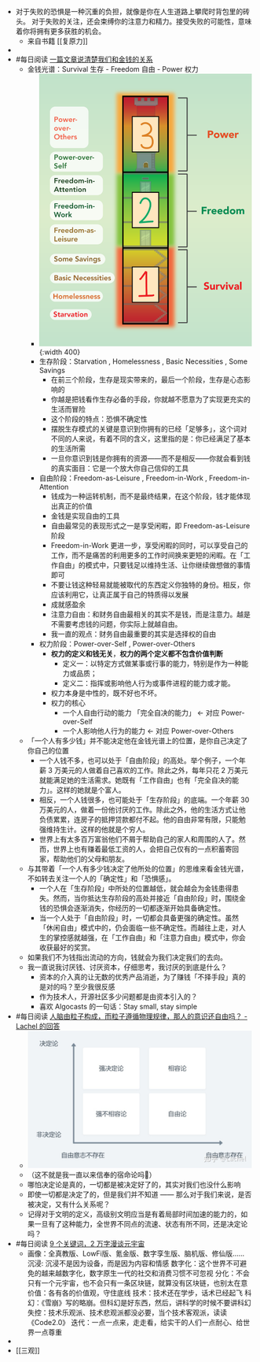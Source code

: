 - 对于失败的恐惧是一种沉重的负担，就像是你在人生道路上攀爬时背包里的砖头。
  对于失败的关注，还会束缚你的注意力和精力。接受失败的可能性，意味着你将拥有更多获胜的机会。
	- 来自书籍 [[复原力]]
-
- #每日阅读 [一篇文章说清楚我们和金钱的关系](https://youzhiyouxing.cn/n/materials/875)
	- 金钱光谱：Survival 生存 - Freedom 自由 - Power 权力
		- ![image.png](../assets/image_1643594959533_0.png){:width 400}
		- 生存阶段：Starvation  ,  Homelessness , Basic Necessities , Some Savings
			- 在前三个阶段，生存是现实带来的，最后一个阶段，生存是心态影响的
			- 你越是把钱看作生存必备的手段，你就越不愿意为了实现更充实的生活而冒险
			- 这个阶段的特点：恐惧不确定性
			- 摆脱生存模式的关键是意识到你拥有的已经「足够多」，这个词对不同的人来说，有着不同的含义，这里指的是：你已经满足了基本的生活所需
			- 一旦你意识到钱是你拥有的资源——而不是相反——你就会看到钱的真实面目：它是一个放大你自己信仰的工具
		- 自由阶段：Freedom-as-Leisure , Freedom-in-Work , Freedom-in-Attention
			- 钱成为一种运转机制，而不是最终结果，在这个阶段，钱才能体现出真正的价值
			- 金钱是实现自由的工具
			- 自由最常见的表现形式之一是享受闲暇，即 Freedom-as-Leisure 阶段
			- Freedom-in-Work 更进一步，享受闲暇的同时，可以享受自己的工作，而不是痛苦的利用更多的工作时间换来更短的闲暇。在「工作自由」的模式中，只要钱足以维持生活、让你继续做想做的事情即可
			- 不要让钱这种轻易就能被取代的东西定义你独特的身份。相反，你应该利用它，让真正属于自己的特质得以发展
			- 成就感盈余
			- 注意力自由：和财务自由最相关的其实不是钱，而是注意力。越是不需要考虑钱的问题，你实际上就越自由。
			- 我一直的观点：财务自由最重要的其实是选择权的自由
		- 权力阶段：Power-over-Self , Power-over-Others
			- **权力的定义和钱无关**，**权力的两个定义都不包含价值判断**
				- 定义一：以特定方式做某事或行事的能力，特别是作为一种能力或品质；
				- 定义二：指挥或影响他人行为或事件进程的能力或才能。
			- 权力本身是中性的，既不好也不坏。
			- 权力的核心
				- 一个人自由行动的能力 「完全自决的能力」 <- 对应 Power-over-Self
				- 一个人影响他人行为的能力                                     <- 对应 Power-over-Others
	- 「一个人有多少钱」并不能决定他在金钱光谱上的位置，是你自己决定了你自己的位置
		- 一个人钱不多，也可以处于「自由阶段」的高处。举个例子，一个年薪 3 万美元的人做着自己喜欢的工作。除此之外，每年只花 2 万美元就能满足她的生活需求。她既有「工作自由」也有「完全自决的能力」。这样的她就是个富人。
		- 相反，一个人钱很多，也可能处于「生存阶段」的底端。一个年薪 30 万美元的人，做着一份他讨厌的工作。除此之外，他的生活方式让他负债累累，连房子的抵押贷款都付不起。他的自由非常有限，只能勉强维持生计。这样的他就是个穷人。
		- 世界上有太多百万富翁他们不屑于帮助自己的家人和周围的人了。然而，世界上也有赚着最低工资的人，会把自己仅有的一点积蓄寄回家，帮助他们的父母和朋友。
	- 与其带着「一个人有多少钱决定了他所处的位置」的思维来看金钱光谱，不如转去关注一个人的「确定性」和「恐惧感」。
		- 一个人在「生存阶段」中所处的位置越低，就会越会为金钱患得患失。然而，当你抵达生存阶段的高处并接近「自由阶段」时，围绕金钱的恐惧会逐渐消失，你经历的一切都逐渐开始具备确定性。
		- 当一个人处于「自由阶段」时，一切都会具备更强的确定性。虽然「休闲自由」模式中的，仍会面临一些不确定性。而越往上走，对人生的掌控感就越强，在「工作自由」和「注意力自由」模式中，你会收获最好的奖赏。
	- 如果我们不为钱指出流动的方向，钱就会为我们决定我们的去向。
	- 我一直说我讨厌钱、讨厌资本，仔细思考，我讨厌的到底是什么？
		- 资本的介入真的让无数的优秀产品消逝，为了赚钱「不择手段」真的是对的吗？至少我很反感
		- 作为技术人，开源社区多少问题都是由资本引入的？
		- 喜欢 Algocasts 的一句话：Stay small, stay simple
- #每日阅读 [人脑由粒子构成，而粒子遵循物理规律，那人的意识还自由吗？ - Lachel 的回答](https://www.zhihu.com/question/450868629/answer/1837323762)
	- ![image.png](../assets/image_1643596611751_0.png)
	- （这不就是我一直以来信奉的宿命论吗🌚）
	- 哪怕决定论是真的，一切都是被决定好了的，其实对我们也没什么影响
	- 即使一切都是决定了的，但是我们并不知道 —— 那么对于我们来说，是否被决定，又有什么关系呢？
	- 记得对于文明的定义，高级别文明应当是有着局部时间加速的能力的，如果一旦有了这种能力，全世界不同点的流速、状态有所不同，还是决定论吗？
- #每日阅读 [9 个关键词，2 万字漫谈元宇宙](https://note.youdao.com/ynoteshare/index.html?id=cc26e1a73893b8d024447d2d4f75c8b8#/)
	- 画像：全真教版、LowFi版、氪金版、数字孪生版、脑机版、修仙版……
	  沉浸:   沉浸不是因为设备，而是因为内容和情感
	  数字化：这个世界不可避免的越来越数字化，数字原生一代的社交和消费习惯不可忽视
	  分化：不会只有一个元宇宙，也不会只有一条区块链，就算没有区块链，也别太在意
	  价值：各有各的价值观，守住底线
	  技术：技术还在学步，话术已经起飞
	  科幻：《雪崩》写的略崩。但科幻是好东西，然后，讲科学的时候不要讲科幻
	  失控：技术乐观派、技术悲观派都没必要，当个技术客观派，读读《Code2.0》
	  迭代：一点一点来，走走看，给实干的人们一点耐心、给世界一点尊重
-
- [[三观]]